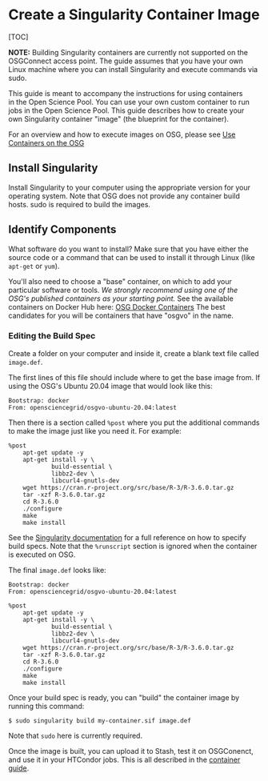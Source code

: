 Create a Singularity Container Image 
====================================

[TOC]

**NOTE:** Building Singularity containers are currently not supported
on the OSGConnect access point. The guide assumes that you have
your own Linux machine where you can install Singularity and
execute commands via sudo.

This guide is meant to accompany the instructions for using containers  
in the Open Science Pool. You can use your own custom container to run  
jobs in the Open Science Pool. This guide describes how to create your  
own Singularity container "image" (the blueprint for the container).         

For an overview and how to execute images on OSG, please see
[Use Containers on the OSG][osg-containers]

## Install Singularity

Install Singularity to your computer using the appropriate version for
your operating system. Note that OSG does not provide any container
build hosts. sudo is required to build the images.

## Identify Components

What software do you want to install? Make sure that you have either the source 
code or a command that can be used to install it through Linux (like `apt-get` or 
`yum`). 

You'll also need to choose a "base" container, on which to add your particular 
software or tools. *We strongly recommend using one of the OSG's published containers 
as your starting point.* See the available containers on Docker Hub here: 
[OSG Docker Containers](https://hub.docker.com/u/opensciencegrid)
The best candidates for you will be containers that have "osgvo" in the name. 

### Editing the Build Spec

Create a folder on your computer and inside it, create a blank text file 
called `image.def`.  

The first lines of this file should include where to get the base image
from. If using the OSG's Ubuntu 20.04 image that  would look like this: 

    Bootstrap: docker
    From: opensciencegrid/osgvo-ubuntu-20.04:latest

Then there is a section called `%post` where you put the additional 
commands to make the image just like you need it. For example:

    %post
        apt-get update -y
        apt-get install -y \
                build-essential \
                libbz2-dev \
                libcurl4-gnutls-dev
        wget https://cran.r-project.org/src/base/R-3/R-3.6.0.tar.gz
        tar -xzf R-3.6.0.tar.gz
        cd R-3.6.0
        ./configure
        make
        make install

See the [Singularity documentation](https://apptainer.org/user-docs/master/definition_files.html)
for a full reference on how to specify build specs. Note that the `%runscript`
section is ignored when the container is executed on OSG.

The final `image.def` looks like:

    Bootstrap: docker
    From: opensciencegrid/osgvo-ubuntu-20.04:latest
    
    %post
        apt-get update -y
        apt-get install -y \
                build-essential \
                libbz2-dev \
                libcurl4-gnutls-dev
        wget https://cran.r-project.org/src/base/R-3/R-3.6.0.tar.gz
        tar -xzf R-3.6.0.tar.gz
        cd R-3.6.0
        ./configure
        make
        make install


Once your build spec is ready, you can "build" the container image by running this command: 

    $ sudo singularity build my-container.sif image.def

Note that `sudo` here is currently required.

Once the image is built, you can upload it to Stash, test it on OSGConenct,
and use it in your HTCondor jobs. This is all described in the
[container guide][osg-containers].

[osg-containers]: 12000024676


